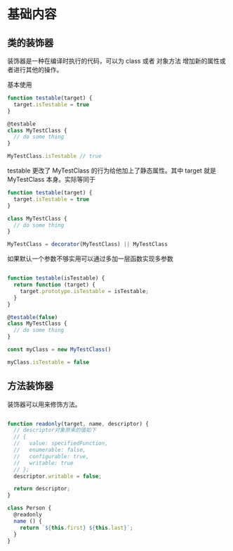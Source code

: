 # 基础内容

## 类的装饰器

装饰器是一种在编译时执行的代码，可以为 class 或者 对象方法 增加新的属性或者进行其他的操作。

基本使用

```javascript
function testable(target) {
  target.isTestable = true
}

@testable
class MyTestClass {
  // do some thing
}

MyTestClass.isTestable // true
```

testable 更改了 MyTestClass 的行为给他加上了静态属性。其中 target 就是 MyTestClass 本身。实际等同于

```javascript
function testable(target) {
  target.isTestable = true
}

class MyTestClass {
  // do some thing
}

MyTestClass = decorator(MyTestClass) || MyTestClass
```

如果默认一个参数不够实用可以通过多加一层函数实现多参数

```javascript

function testable(isTestable) {
  return function (target) {
    target.prototype.isTestable = isTestable;
  }
}

@testable(false)
class MyTestClass {
  // do some thing
}

const myClass = new MyTestClass()

myClass.isTestable = false

```

## 方法装饰器

装饰器可以用来修饰方法。

```javascript

function readonly(target, name, descriptor) {
  // descriptor对象原来的值如下
  // {
  //   value: specifiedFunction,
  //   enumerable: false,
  //   configurable: true,
  //   writable: true
  // };
  descriptor.writable = false;

  return descriptor;
}

class Person {
  @readonly
  name () {
    return `${this.first} ${this.last}`;
  }
}

```
